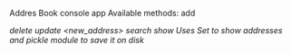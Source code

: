 Addres Book console app
Available methods:
  add <name> <address>
  delete <name>
  update <name> <new_address>
  search <name>
  show
Uses Set to show addresses and pickle module to save it on disk
